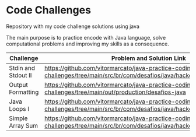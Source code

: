 # Code Challenges

Repository with my code challenge solutions using java

The main purpose is to practice encode with Java language, solve computational problems and improving my skills as a consequence.

|  Challenge         | Problem and Solution Link     |
| ------------------ | ---------------- |
|    Stdin and Stdout II       |  https://github.com/vitormarcato/java-practice-coding-challenges/tree/main/src/br/com/desafios/java/hackerrank/stdinandstdoutii
|  Output Formatting  |   https://github.com/vitormarcato/java-practice-coding-challenges/tree/main/out/production/desafios-java
|  Java Loops I | https://github.com/vitormarcato/java-practice-coding-challenges/tree/main/src/br/com/desafios/java/hackerrank/loops-i
|  Simple Array Sum | https://github.com/vitormarcato/java-practice-coding-challenges/tree/main/src/br/com/desafios/java/hackerrank/simplearraysum
